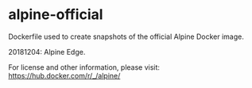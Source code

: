 # alpine-official
Dockerfile used to create snapshots of the official Alpine Docker image.

20181204: Alpine Edge.

For license and other information, please visit: https://hub.docker.com/r/_/alpine/ 
